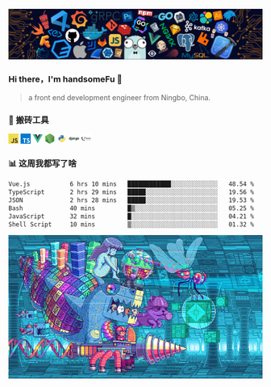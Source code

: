 ![](https://github.com/MrFu1998/MrFu1998/blob/master/header.png)

### Hi there，I'm handsomeFu 👋

> a front end development engineer from Ningbo, China.

### 🔧 搬砖工具
<code><img height="20" src="https://raw.githubusercontent.com/github/explore/80688e429a7d4ef2fca1e82350fe8e3517d3494d/topics/javascript/javascript.png"></code>
<code><img height="20" src="https://raw.githubusercontent.com/github/explore/80688e429a7d4ef2fca1e82350fe8e3517d3494d/topics/typescript/typescript.png"></code>
<code><img height="20" src="https://raw.githubusercontent.com/github/explore/80688e429a7d4ef2fca1e82350fe8e3517d3494d/topics/vue/vue.png"></code>
<code><img height="20" src="https://raw.githubusercontent.com/github/explore/80688e429a7d4ef2fca1e82350fe8e3517d3494d/topics/nodejs/nodejs.png"></code>
<code><img height="20" src="https://raw.githubusercontent.com/github/explore/80688e429a7d4ef2fca1e82350fe8e3517d3494d/topics/python/python.png"></code>
<code><img height="20" src="https://raw.githubusercontent.com/github/explore/80688e429a7d4ef2fca1e82350fe8e3517d3494d/topics/django/django.png"></code>
<code><img height="20" src="https://raw.githubusercontent.com/github/explore/80688e429a7d4ef2fca1e82350fe8e3517d3494d/topics/flask/flask.png"></code>



### 📊 这周我都写了啥
<!--START_SECTION:waka-->

```text
Vue.js           6 hrs 10 mins   ████████████░░░░░░░░░░░░░   48.54 %
TypeScript       2 hrs 29 mins   █████░░░░░░░░░░░░░░░░░░░░   19.56 %
JSON             2 hrs 28 mins   █████░░░░░░░░░░░░░░░░░░░░   19.53 %
Bash             40 mins         █▒░░░░░░░░░░░░░░░░░░░░░░░   05.25 %
JavaScript       32 mins         █░░░░░░░░░░░░░░░░░░░░░░░░   04.21 %
Shell Script     10 mins         ▒░░░░░░░░░░░░░░░░░░░░░░░░   01.32 %
```

<!--END_SECTION:waka-->


<img src="https://github.com/MrFu1998/MrFu1998/blob/master/footer.gif" />


